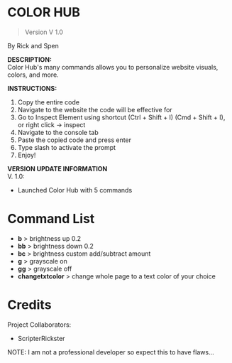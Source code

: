 # COLOR HUB
> Version V 1.0


By Rick and Spen

**DESCRIPTION:**  
Color Hub's many commands allows you to personalize website visuals, colors, and more.

**INSTRUCTIONS:**  
1. Copy the entire code
2. Navigate to the website the code will be effective for
3. Go to Inspect Element using shortcut (Ctrl + Shift + I) (Cmd + Shift + I), or right click -> inspect
4. Navigate to the console tab
5. Paste the copied code and press enter
6. Type slash to activate the prompt
7. Enjoy!

**VERSION UPDATE INFORMATION**  
V. 1.0:
- Launched Color Hub with 5 commands



# Command List

- **b** > brightness up 0.2  
- **bb** > brightness down 0.2  
- **bc** > brightness custom add/subtract amount  
- **g** > grayscale on  
- **gg** > grayscale off  
- **changetxtcolor** > change whole page to a text color of your choice  

# Credits

Project Collaborators:  
- ScripterRickster  

  
NOTE: I am not a professional developer so expect this to have flaws...
